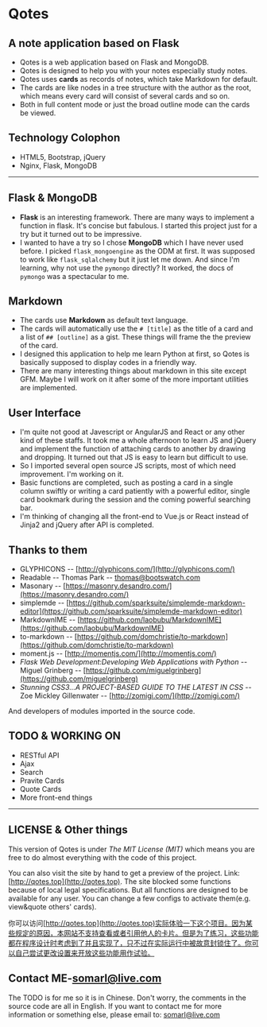 # Qotes

## A note application based on Flask

- Qotes is a web application based on Flask and MongoDB.
- Qotes is designed to help you with your notes especially study notes.
- Qotes uses **cards** as records of notes, which take Markdown for default.
- The cards are like nodes in a tree structure with the author as the root, which means every card will consist of several cards and so on.
- Both in full content mode or just the broad outline mode can the cards be viewed.

## Technology Colophon

- HTML5, Bootstrap, jQuery
- Nginx, Flask, MongoDB

***

## Flask & MongoDB

- **Flask** is an interesting framework. There are many ways to implement a function in flask. It's concise but fabulous. I started this project just for a try but it turned out to be impressive.
- I wanted to have a try so I chose  **MongoDB** which I have never used before. I picked `flask_mongoengine` as the ODM at first. It was supposed to work like `flask_sqlalchemy` but it just let me down. And since I'm learning, why not use the `pymongo` directly? It worked, the docs of `pymongo` was a spectacular to me.

## Markdown

- The cards use **Markdown** as default text language.
- The cards will automatically use the `# [title]` as the title of a card and a list of `## [outline]` as a gist. These things will frame the the preview of the card.
- I designed this application to help me learn Python at first, so Qotes is basically supposed to display codes in a friendly way.
- There are many interesting things about markdown in this site except GFM. Maybe I will work on it after some of the more important utilities are implemented.

## User Interface

- I'm quite not good at Javescript or AngularJS and React or any other kind of these staffs. It took me a whole afternoon to learn JS and jQuery and implement the function of attaching cards to another by drawing and dropping. It turned out that JS is easy to learn but difficult to use.
- So I imported several open source JS scripts, most of which need improvement. I'm working on it.
- Basic functions are completed, such as posting a card in a single column swiftly or writing a card patiently with a powerful editor, single card bookmark during the session and the coming powerful searching bar.
- I'm thinking of changing all the front-end to Vue.js or React instead of Jinja2 and jQuery after API is completed.

## Thanks to them

- GLYPHICONS -- [http://glyphicons.com/](http://glyphicons.com/)
- Readable -- Thomas Park -- thomas@bootswatch.com
- Masonary -- [https://masonry.desandro.com/](https://masonry.desandro.com/)
- simplemde -- [https://github.com/sparksuite/simplemde-markdown-editor](https://github.com/sparksuite/simplemde-markdown-editor)
- MarkdownIME -- [https://github.com/laobubu/MarkdownIME](https://github.com/laobubu/MarkdownIME)
- to-markdown -- [https://github.com/domchristie/to-markdown](https://github.com/domchristie/to-markdown)
- moment.js -- [http://momentjs.com/](http://momentjs.com/)
- *Flask Web Development:Developing Web Applications with Python* -- Miguel Grinberg -- [https://github.com/miguelgrinberg](https://github.com/miguelgrinberg)
- *Stunning CSS3...A PROJECT-BASED GUIDE TO THE LATEST IN CSS* -- Zoe Mickley Gillenwater -- [http://zomigi.com/](http://zomigi.com/)

And developers of modules imported in the source code.

## TODO & WORKING ON

- RESTful API
- Ajax
- Search
- Pravite Cards
- Quote Cards
- More front-end things

***

## LICENSE & Other things

This version of Qotes is under *The MIT License (MIT)* which means you are free to do almost everything with the code of this project.

You can also visit the site by hand to get a preview of the project. Link: [http://qotes.top](http://qotes.top). The site blocked some functions because of local legal specifications. But all functions are designed to be available for any user. You can change a few configs to activate them(e.g. view&quote others' cards).

你可以访问[http://qotes.top](http://qotes.top)实际体验一下这个项目。因为某些规定的原因，本网站不支持查看或者引用他人的卡片。但是为了练习，这些功能都在程序设计时考虑到了并且实现了，只不过在实际运行中被故意封锁住了。你可以自己尝试更改设置来开放这些功能用作试验。

## Contact ME-<somarl@live.com>

The TODO is for me so it is in Chinese. Don't worry, the comments in the source code are all in English. If you want to contact me for more information or something else, please email to:
<somarl@live.com>
